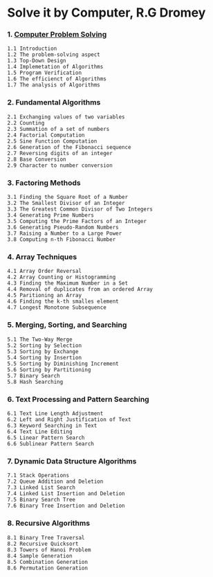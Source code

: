 # Solve it by Computer, R.G Dromey

### 1. [Computer Problem Solving](https://github.com/CatalaniCD/computer_science/blob/main/0.%20algorithms/algorithms.md)
    1.1 Introduction
    1.2 The problem-solving aspect
    1.3 Top-Down Design
    1.4 Implemetation of Algorithms
    1.5 Program Verification
    1.6 The efficienct of Algorithms
    1.7 The analysis of Algorithms
### 2. Fundamental Algorithms
    2.1 Exchanging values of two variables
    2.2 Counting
    2.3 Summation of a set of numbers
    2.4 Factorial Computation
    2.5 Sine Function Computation
    2.6 Generation of the Fibonacci sequence
    2.7 Reversing digits of an integer
    2.8 Base Conversion
    2.9 Character to number conversion

### 3. Factoring Methods
    3.1 Finding the Square Root of a Number
    3.2 The Smallest Divisor of an Integer
    3.3 The Greatest Common Divisor of Two Integers
    3.4 Generating Prime Numbers
    3.5 Computing the Prime Factors of an Integer
    3.6 Generating Pseudo-Random Numbers
    3.7 Raising a Number to a Large Power
    3.8 Computing n-th Fibonacci Number
### 4. Array Techniques
    4.1 Array Order Reversal
    4.2 Array Counting or Histogramming
    4.3 Finding the Maximum Number in a Set
    4.4 Removal of duplicates from an ordered Array
    4.5 Paritioning an Array
    4.6 Finding the k-th smalles element
    4.7 Longest Monotone Subsequence
### 5. Merging, Sorting, and Searching
    5.1 The Two-Way Merge
    5.2 Sorting by Selection
    5.3 Sorting by Exchange
    5.4 Sorting by Insertion
    5.5 Sorting by Diminishing Increment
    5.6 Sorting by Partitioning
    5.7 Binary Search
    5.8 Hash Searching
### 6. Text Processing and Pattern Searching
    6.1 Text Line Length Adjustment
    6.2 Left and Right Justification of Text
    6.3 Keyword Searching in Text
    6.4 Text Line Editing
    6.5 Linear Pattern Search
    6.6 Sublinear Pattern Search
### 7. Dynamic Data Structure Algorithms
    7.1 Stack Operations
    7.2 Queue Addition and Deletion
    7.3 Linked List Search
    7.4 Linked List Insertion and Deletion
    7.5 Binary Search Tree
    7.6 Binary Tree Insertion and Deletion
### 8. Recursive Algorithms
    8.1 Binary Tree Traversal
    8.2 Recursive Quicksort
    8.3 Towers of Hanoi Problem
    8.4 Sample Generation
    8.5 Combination Generation
    8.6 Permutation Generation
    

